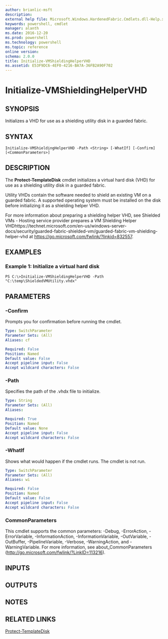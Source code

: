 ```yaml
---
author: brianlic-msft
description: 
external help file: Microsoft.Windows.HardenedFabric.Cmdlets.dll-Help.xml
keywords: powershell, cmdlet
manager: alanth
ms.date: 2016-12-20
ms.prod: powershell
ms.technology: powershell
ms.topic: reference
online version: 
schema: 2.0.0
title: Initialize-VMShieldingHelperVHD
ms.assetid: E53F9DC6-4EF0-4216-BA7A-36FB2A90F702
---
```


# Initialize-VMShieldingHelperVHD

## SYNOPSIS
Initializes a VHD for use as a shielding utility disk in a guarded fabric.

## SYNTAX

```
Initialize-VMShieldingHelperVHD -Path <String> [-WhatIf] [-Confirm] [<CommonParameters>]
```

## DESCRIPTION
The **Protect-TemplateDisk** cmdlet initializes a virtual hard disk (VHD) for use as a shielding utility disk in a guarded fabric.

Utility VHDs contain the software needed to shield an existing VM on a guarded fabric.
A supported operating system must be installed on the disk before initializing it as a shielding helper VHD.

For more information about preparing a shielding helper VHD, see Shielded VMs - Hosting service provider prepares a VM Shielding Helper VHDhttps://technet.microsoft.com/en-us/windows-server-docs/security/guarded-fabric-shielded-vm/guarded-fabric-vm-shielding-helper-vhd at https://go.microsoft.com/fwlink/?linkid=832557.

## EXAMPLES

### Example 1: Initialize a virtual hard disk
```
PS C:\>Initialize-VMShieldingHelperVHD -Path "C:\temp\ShieldedVMUtility.vhdx"
```

## PARAMETERS

### -Confirm
Prompts you for confirmation before running the cmdlet.

```yaml
Type: SwitchParameter
Parameter Sets: (All)
Aliases: cf

Required: False
Position: Named
Default value: False
Accept pipeline input: False
Accept wildcard characters: False
```

### -Path
Specifies the path of the .vhdx file to initialize.

```yaml
Type: String
Parameter Sets: (All)
Aliases: 

Required: True
Position: Named
Default value: None
Accept pipeline input: False
Accept wildcard characters: False
```

### -WhatIf
Shows what would happen if the cmdlet runs.
The cmdlet is not run.

```yaml
Type: SwitchParameter
Parameter Sets: (All)
Aliases: wi

Required: False
Position: Named
Default value: False
Accept pipeline input: False
Accept wildcard characters: False
```

### CommonParameters
This cmdlet supports the common parameters: -Debug, -ErrorAction, -ErrorVariable, -InformationAction, -InformationVariable, -OutVariable, -OutBuffer, -PipelineVariable, -Verbose, -WarningAction, and -WarningVariable. For more information, see about_CommonParameters (http://go.microsoft.com/fwlink/?LinkID=113216).

## INPUTS

## OUTPUTS

## NOTES

## RELATED LINKS

[Protect-TemplateDisk](./Protect-TemplateDisk.md)

